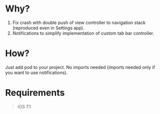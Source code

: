 # Why?
1. Fix crash with double push of view controller to navigation stack (reproduced even in Settings app).
2. Notifications to simplify implementation of custom tab bar controller.

# How?

Just add pod to your project. No imports needed (imports needed only if you want to use notifications).

# Requirements
> iOS 7.1
